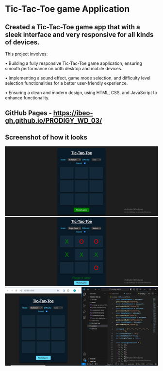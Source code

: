 # Tic-Tac-Toe game Application

## Created a Tic-Tac-Toe game app that with a sleek interface and very responsive for all kinds of devices.

This project involves:

• Building a fully responsive Tic-Tac-Toe game application, ensuring smooth performance on both desktop and mobile devices.

• Implementing a sound effect, game mode selection, and difficulty level selection functionalities for a better user-friendly experience.

• Ensuring a clean and modern design, using HTML, CSS, and JavaScript to enhance functionality.

## GitHub Pages - https://ibeo-gh.github.io/PRODIGY_WD_03/

## Screenshot of how it looks

<img src="/assets/screenshot1.png" alt="image" />
    <img src="/assets/screenshot2.png" alt="image" />
    <img src="/assets/screenshot3.png" alt="image" />
